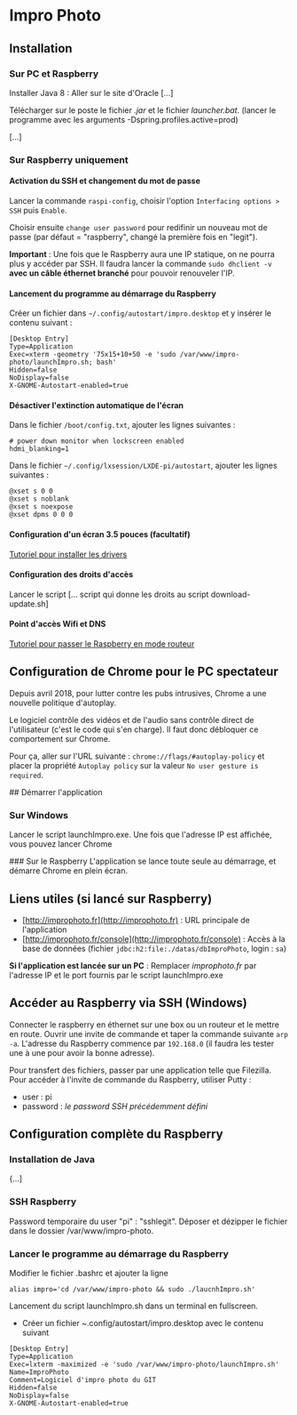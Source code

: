 # Impro Photo

## Installation

### Sur PC et Raspberry
Installer Java 8 : Aller sur le site d'Oracle [...]

Télécharger sur le poste le fichier *.jar* et le fichier *launcher.bat*. (lancer le programme avec les arguments -Dspring.profiles.active=prod)

[...]

### Sur Raspberry uniquement
#### Activation du SSH et changement du mot de passe
Lancer la commande `raspi-config`, choisir l'option `Interfacing options > SSH` puis `Enable`.

Choisir ensuite `change user password` pour redifinir un nouveau mot de passe (par défaut = "raspberry", changé la première fois en "legit").

**Important** : Une fois que le Raspberry aura une IP statique, on ne pourra plus y accéder par SSH. Il faudra lancer la commande `sudo dhclient -v` **avec un câble éthernet branché** pour pouvoir renouveler l'IP.

#### Lancement du programme au démarrage du Raspberry
Créer un fichier dans `~/.config/autostart/impro.desktop` et y insérer le contenu suivant : 
```
[Desktop Entry]
Type=Application
Exec=xterm -geometry '75x15+10+50 -e 'sudo /var/www/impro-photo/launchImpro.sh; bash'
Hidden=false
NoDisplay=false
X-GNOME-Autostart-enabled=true
```

#### Désactiver l'extinction automatique de l'écran
Dans le fichier `/boot/config.txt`, ajouter les lignes suivantes : 
```
# power down monitor when lockscreen enabled
hdmi_blanking=1
```

Dans le fichier `~/.config/lxsession/LXDE-pi/autostart`, ajouter les lignes suivantes :
```
@xset s 0 0
@xset s noblank
@xset s noexpose
@xset dpms 0 0 0
```

#### Configuration d'un écran 3.5 pouces (facultatif)
[Tutoriel pour installer les drivers](https://www.waveshare.com/wiki/3.5inch_RPi_LCD_(A))

#### Configuration des droits d'accès
Lancer le script [... script qui donne les droits au script download-update.sh]

#### Point d'accès Wifi et DNS
[Tutoriel pour passer le Raspberry en mode routeur](https://frillip.com/using-your-raspberry-pi-3-as-a-wifi-access-point-with-hostapd/)

## Configuration de Chrome pour le PC spectateur
Depuis avril 2018, pour lutter contre les pubs intrusives, Chrome a une nouvelle politique d'autoplay. 

Le logiciel contrôle des vidéos et de l'audio sans contrôle direct de l'utilisateur (c'est le code qui s'en charge). Il faut donc débloquer ce comportement sur Chrome.

Pour ça, aller sur l'URL suivante : ```chrome://flags/#autoplay-policy``` et placer la propriété ```Autoplay policy``` sur la valeur ```No user gesture is required```.

## Démarrer l'application

### Sur Windows
Lancer le script launchImpro.exe. Une fois que l'adresse IP est affichée, vous pouvez lancer Chrome 

### Sur le Raspberry
L'application se lance toute seule au démarrage, et démarre Chrome en plein écran.

## Liens utiles (si lancé sur Raspberry)
* [http://improphoto.fr](http://improphoto.fr) : URL principale de l'application
* [http://improphoto.fr/console](http://improphoto.fr/console) : Accès à la base de données (fichier ```jdbc:h2:file:./datas/dbImproPhoto```, login : ```sa```)

**Si l'application est lancée sur un PC** : 
Remplacer _improphoto.fr_ par l'adresse IP et le port fournis par le script launchImpro.exe 

## Accéder au Raspberry via SSH (Windows)

Connecter le raspberry en éthernet sur une box ou un routeur et le mettre en route. Ouvrir une invite de commande et taper la commande
suivante `arp -a`. L'adresse du Raspberry commence par `192.168.0` (il faudra les tester une à une pour avoir la bonne adresse).

Pour transfert des fichiers, passer par une application telle que Filezilla. Pour accéder à l'invite de commande du Raspberry, 
utiliser Putty :
* user : pi
* password : _le password SSH précédemment défini_ 
 
## Configuration complète du Raspberry
### Installation de Java
{...]

### SSH Raspberry
Password temporaire du user "pi" : "sshlegit".
Déposer et dézipper le fichier dans le dossier /var/www/impro-photo.

### Lancer le programme au démarrage du Raspberry
Modifier le fichier .bashrc et ajouter la ligne
```
alias impro='cd /var/www/impro-photo && sudo ./laucnhImpro.sh'
```

Lancement du script launchImpro.sh dans un terminal en fullscreen.
* Créer un fichier ~.config/autostart/impro.desktop avec le contenu suivant
```
[Desktop Entry]
Type=Application
Exec=lxterm -maximized -e 'sudo /var/www/impro-photo/launchImpro.sh'
Name=ImproPhoto
Comment=Logiciel d'impro photo du GIT
Hidden=false
NoDisplay=false
X-GNOME-Autostart-enabled=true
```